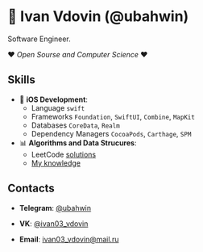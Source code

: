 # 🚀 Ivan Ⅴdovin (@ubahwin)

Software Engineer. 

❤ *Open Sourse and Computer Science* ❤

## Skills

- 📱 **iOS Development**:
  - Language `swift`
  - Frameworks `Foundation`, `SwiftUI`, `Combine`, `MapKit`
  - Databases `CoreData`, `Realm`
  - Dependency Managers `CocoaPods`, `Carthage`, `SPM`
- 📊 **Algorithms and Data Strucures**:
  - LeetCode [solutions](https://github.com/ubahwin/leetcode)
  - [My knowledge](https://github.com/ubahwin/learning-algoritms-swift)

## Contacts

- **Telegram**: [@ubahwin](https://t.me/ubahwin)

- **VK**: [@ivan03_vdovin](https://vk.com/ivan03_vdovin)

- **Email**: [ivan03_vdovin@mail.ru](mailto:ivan03_vdovin@mail.ru)

